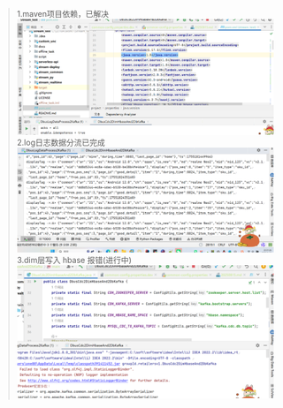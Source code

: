 >1.maven项目依赖，已解决
> ![img.png](img.png)
> 2.log日志数据分流已完成
> ![img_1.png](img_1.png)
> 3.dim层写入 hbase 报错(进行中)
> ![img_2.png](img_2.png)
